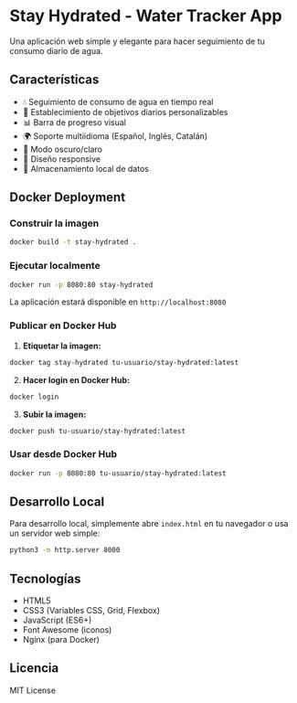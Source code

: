 # Stay Hydrated - Water Tracker App

Una aplicación web simple y elegante para hacer seguimiento de tu consumo diario de agua.

## Características

- 💧 Seguimiento de consumo de agua en tiempo real
- 🎯 Establecimiento de objetivos diarios personalizables
- 📊 Barra de progreso visual
- 🌍 Soporte multiidioma (Español, Inglés, Catalán)
- 🌙 Modo oscuro/claro
- 📱 Diseño responsive
- 💾 Almacenamiento local de datos

## Docker Deployment

### Construir la imagen

```bash
docker build -t stay-hydrated .
```

### Ejecutar localmente

```bash
docker run -p 8080:80 stay-hydrated
```

La aplicación estará disponible en `http://localhost:8080`

### Publicar en Docker Hub

1. **Etiquetar la imagen:**
```bash
docker tag stay-hydrated tu-usuario/stay-hydrated:latest
```

2. **Hacer login en Docker Hub:**
```bash
docker login
```

3. **Subir la imagen:**
```bash
docker push tu-usuario/stay-hydrated:latest
```

### Usar desde Docker Hub

```bash
docker run -p 8080:80 tu-usuario/stay-hydrated:latest
```

## Desarrollo Local

Para desarrollo local, simplemente abre `index.html` en tu navegador o usa un servidor web simple:

```bash
python3 -m http.server 8000
```

## Tecnologías

- HTML5
- CSS3 (Variables CSS, Grid, Flexbox)
- JavaScript (ES6+)
- Font Awesome (iconos)
- Nginx (para Docker)

## Licencia

MIT License